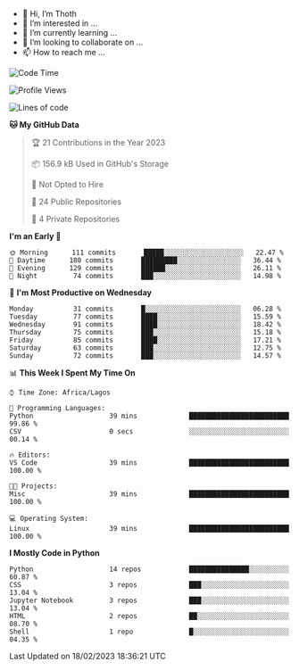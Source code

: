 <!---
thoth2357/thoth2357 is a ✨ special ✨ repository because its `README.md` (this file) appears on your GitHub profile.
You can click the Preview link to take a look at your changes.
--->

- 👋 Hi, I’m Thoth
- 👀 I’m interested in ...
- 🌱 I’m currently learning ...
- 💞️ I’m looking to collaborate on ...
- 📫 How to reach me ...




<!--START_SECTION:waka-->
![Code Time](http://img.shields.io/badge/Code%20Time-1%2C979%20hrs%2011%20mins-blue)

![Profile Views](http://img.shields.io/badge/Profile%20Views-0-blue)

![Lines of code](https://img.shields.io/badge/From%20Hello%20World%20I%27ve%20Written-26%20Million%20lines%20of%20code-blue)

**🐱 My GitHub Data** 

> 🏆 21 Contributions in the Year 2023
 > 
> 📦 156.9 kB Used in GitHub's Storage 
 > 
> 🚫 Not Opted to Hire
 > 
> 📜 24 Public Repositories 
 > 
> 🔑 4 Private Repositories  
 > 
**I'm an Early 🐤** 

```text
🌞 Morning      111 commits       █████░░░░░░░░░░░░░░░░░░░░   22.47 % 
🌆 Daytime      180 commits       █████████░░░░░░░░░░░░░░░░   36.44 % 
🌃 Evening      129 commits       ██████░░░░░░░░░░░░░░░░░░░   26.11 % 
🌙 Night         74 commits       ███░░░░░░░░░░░░░░░░░░░░░░   14.98 % 

```
📅 **I'm Most Productive on Wednesday** 

```text
Monday          31 commits       █░░░░░░░░░░░░░░░░░░░░░░░░   06.28 % 
Tuesday         77 commits       ████░░░░░░░░░░░░░░░░░░░░░   15.59 % 
Wednesday       91 commits       ████░░░░░░░░░░░░░░░░░░░░░   18.42 % 
Thursday        75 commits       ███░░░░░░░░░░░░░░░░░░░░░░   15.18 % 
Friday          85 commits       ████░░░░░░░░░░░░░░░░░░░░░   17.21 % 
Saturday        63 commits       ███░░░░░░░░░░░░░░░░░░░░░░   12.75 % 
Sunday          72 commits       ███░░░░░░░░░░░░░░░░░░░░░░   14.57 % 

```


📊 **This Week I Spent My Time On** 

```text
⌚︎ Time Zone: Africa/Lagos

💬 Programming Languages: 
Python                   39 mins             █████████████████████████   99.86 % 
CSV                      0 secs              ░░░░░░░░░░░░░░░░░░░░░░░░░   00.14 % 

🔥 Editors: 
VS Code                  39 mins             █████████████████████████   100.00 % 

🐱‍💻 Projects: 
Misc                     39 mins             █████████████████████████   100.00 % 

💻 Operating System: 
Linux                    39 mins             █████████████████████████   100.00 % 

```

**I Mostly Code in Python** 

```text
Python                   14 repos            ███████████████░░░░░░░░░░   60.87 % 
CSS                      3 repos             ███░░░░░░░░░░░░░░░░░░░░░░   13.04 % 
Jupyter Notebook         3 repos             ███░░░░░░░░░░░░░░░░░░░░░░   13.04 % 
HTML                     2 repos             ██░░░░░░░░░░░░░░░░░░░░░░░   08.70 % 
Shell                    1 repo              █░░░░░░░░░░░░░░░░░░░░░░░░   04.35 % 

```



 Last Updated on 18/02/2023 18:36:21 UTC
<!--END_SECTION:waka-->
<!--![](http://github-profile-summary-cards.vercel.app/api/cards/profile-details?username=thoth2357&theme=2077)

![](http://github-profile-summary-cards.vercel.app/api/cards/stats?username=thoth2357&theme=2077)![](http://github-profile-summary-cards.vercel.app/api/cards/productive-time?username=thoth2357&theme=2077&utcOffset=8) -->
